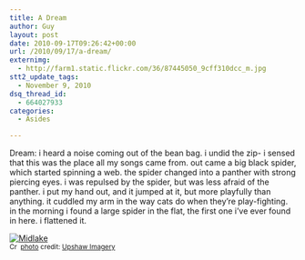 ```yaml
---
title: A Dream
author: Guy
layout: post
date: 2010-09-17T09:26:42+00:00
url: /2010/09/17/a-dream/
externimg:
  - http://farm1.static.flickr.com/36/87445050_9cff310dcc_m.jpg
stt2_update_tags:
  - November 9, 2010
dsq_thread_id:
  - 664027933
categories:
  - Asides

---
```

Dream: i heard a noise coming out of the bean bag. i undid the zip- i sensed that this was the place all my songs came from. out came a big black spider, which started spinning a web. the spider changed into a panther with strong piercing eyes. i was repulsed by the spider, but was less afraid of the panther. i put my hand out, and it jumped at it, but more playfully than anything. it cuddled my arm in the way cats do when they&#8217;re play-fighting. in the morning i found a large spider in the flat, the first one i&#8217;ve ever found in here. i flattened it.

<a href="https://www.flickr.com/photos/66275917@N00/87445050/" title="Midlake" target="_blank"><img src="http://farm1.static.flickr.com/36/87445050_9cff310dcc_m.jpg" alt="Midlake" border="0" /></a>  
<small><a href="http://creativecommons.org/licenses/by-sa/2.0/" title="Attribution-ShareAlike License" target="_blank"><img src="https://2018.guyjames.com/wp-content/plugins/photo-dropper/images/cc.png" alt="Creative Commons License" border="0" width="16" height="16" align="absmiddle" /></a> <a href="http://www.photodropper.com/photos/" target="_blank">photo</a> credit: <a href="https://www.flickr.com/photos/66275917@N00/87445050/" title="Upshaw Imagery" target="_blank">Upshaw Imagery</a></small>